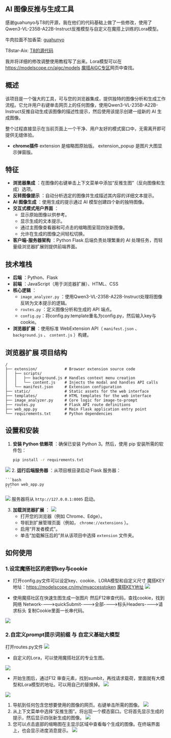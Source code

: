 ## AI 图像反推与生成工具

[](#ai-image-reverse--generation-tool)

感谢guahunyo与T8的开源，我在他们的代码基础上做了一些修改，使用了Qwen3-VL-235B-A22B-Instruct反推模型与自定义在魔搭上训练的Lora模型。



牛肉拉面不加香菜: [guahunyo](https://github.com/guahunyo)

T8star-Aix: [T8的源代码](https://github.com/T8mars/Qwen-Browser-plugin)

我并将详细的修改调整使用教程写了出来。Lora模型可以在 https://modelscope.cn/aigc/models [魔搭AIGC专区](https://modelscope.cn/aigc/models)网页中查找。

## 概述

[](#overview)

该项目是一个强大的工具，可与您的浏览器集成，提供独特的图像分析和生成工作流程。它允许用户右键单击网页上的任何图像，使用Qwen3-VL-235B-A22B-Instruct反推自动生成该图像的描述性提示，然后使用该提示创建一组新的 AI 生成图像。

整个过程直接显示在当前页面上一个干净、用户友好的模式窗口中，无需离开即可提供无缝体验。

- **chrome插件**
extension 是缩略图原始版。
extension_popup 是图片大图显示弹窗版。


## 特征

[](#features)

- **浏览器集成** ：在图像的右键单击上下文菜单中添加“反推生图”（反向图像和生成）选项。
- **反转图像提示** ：自动分析选定的图像并生成描述其内容的详细文本提示。
- **AI 图像生成** ：使用生成的提示通过 AI 模型创建四个新的独特图像。
- **交互式模式用户界面** ：
  - 显示原始图像以供参考。
  - 显示生成的文本提示。
  - 通过主图像查看器和可点击的缩略图呈现四张新图像。
  - 允许在生成的图像之间轻松切换。
- **客户端-服务器架构** ：Python Flask 后端负责处理繁重的 AI 处理任务，而轻量级浏览器扩展则提供前端界面。

## 技术堆栈

[](#technology-stack)

- **后端** ：Python、Flask
- **前端** ：JavaScript（用于浏览器扩展）、HTML、CSS
- **核心逻辑** ：
  - `image_analyzer.py` ：使用Qwen3-VL-235B-A22B-Instruct处理将图像反转为文本提示的逻辑。
  - `routes.py` ：定义图像分析和生成的 API 端点。
  - `config.py`：将config.py.template重名为config.py，然后输入key与cookie。
- **浏览器扩展** ：使用标准 WebExtension API（ `manifest.json` 、 `background.js` 、 `content.js` ）构建。

## 浏览器扩展 项目结构

[](#project-structure)

```
/
├── extension/            # Browser extension source code
│   ├── scripts/
│   │   ├── background.js # Handles context menu creation
│   │   └── content.js    # Injects the modal and handles API calls
│   └── manifest.json     # Extension configuration
├── static/               # Static assets for the web interface
├── templates/            # HTML templates for the web interface
├── image_analyzer.py     # Core logic for image-to-prompt
├── routes.py             # Flask API route definitions
├── web_app.py            # Main Flask application entry point
└── requirements.txt      # Python dependencies
```

## 设置和安装

[](#setup-and-installation)

1.  **安装 Python 依赖项** ：确保已安装 Python 3。然后，使用 pip 安装所需的软件包：

    ```bash
    pip install -r requirements.txt
    ```
![](images/pip.png)
2.  **运行后端服务器** ：从项目根目录启动 Flask 服务器：

    ```bash
    python web_app.py
    ```
![](images/python.png)
    服务器将从 `http://127.0.0.1:8005` 启动。

3.  **加载浏览器扩展** ：
![](images/chrome.png)
    - 打开您的浏览器（例如 Chrome、Edge）。
    - 导航到扩展管理页面（例如， `chrome://extensions` ）。
    - 启用“开发者模式”。
    - 单击“加载解压后的”并从该项目中选择 `extension` 文件夹。

## 如何使用
### 1.设定魔搭社区的密钥key与cookie
- 打开config.py文件可以设定key、cookie、LORA模型和自定义尺寸
魔搭KEY地址：https://modelscope.cn/my/myaccesstoken
[魔搭KEY地址](https://modelscope.cn/my/myaccesstoken)
![](images/key.png)

- 使用魔搭社区在快速生图生成一张图片
然后F12审查代码，查找cookie，找到网络 Network---->quickSubmit---->全部---->标头Headers---->请求标头
复制Cookie里面一长串代码。

![](images/cookie.webp)

### 2.自定义prompt提示词前缀 与 自定义基础大模型
打开routes.py文件
![](images/model-id.png)

- 自定义的Lora，可以使用魔搭社区的专业生图。

![](images/lora-1.webp)

- 开始生图后，通过F12 审查元素，找到sumbit，再找请求载荷，里面就有大模型和Lora模型的地址。可以用自己的替换掉。
![](images/模型地址.webp)

![](images/lora-2.webp)


[](#how-to-use)

1. 导航到任何包含您想要使用的图像的网页。右键单击所需的图像。
![](images/pic.png)
2. 从上下文菜单中选择“反推生图”。将出现一个模态窗口。它将首先显示生成的提示，然后显示四张新生成的图像。
![](images/pics.png)
3. 您可以点击底部的缩略图在主显示区域中查看每个生成的图像。在终端界面上，也会显示进度消息提示。
![](images/app.png)
